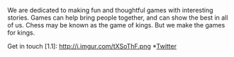 We are dedicated to making fun and thoughtful games with interesting stories. Games can help bring people together, and can show the best in all of us. Chess may be known as the game of kings. But we make the games for kings.

Get in touch
[1.1]: http://i.imgur.com/tXSoThF.png
*[Twitter](https://twitter.com/StudioCourt)

